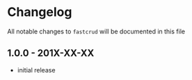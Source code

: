 # Changelog

All notable changes to `fastcrud` will be documented in this file

## 1.0.0 - 201X-XX-XX

- initial release

